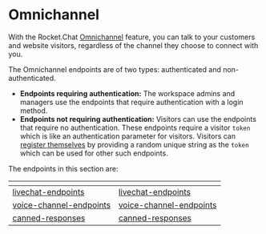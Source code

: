 # Omnichannel

With the Rocket.Chat [Omnichannel](https://docs.rocket.chat/use-rocket.chat/omnichannel) feature, you can talk to your customers and website visitors, regardless of the channel they choose to connect with you.

The Omnichannel endpoints are of two types: authenticated and non-authenticated.&#x20;

* **Endpoints requiring authentication:** The workspace admins and managers use the endpoints that require authentication with a login method.&#x20;
* **Endpoints not requiring authentication:** Visitors can use the endpoints that require no authentication. These endpoints require a visitor `token` which is like an authentication parameter for visitors. Visitors can [register themselves](livechat-endpoints/visitor/register-a-new-livechat-visitor.md) by providing a random unique string as the `token` which can be used for other such endpoints.&#x20;

The endpoints in this section are:

<table data-card-size="large" data-view="cards"><thead><tr><th data-type="content-ref"></th><th data-hidden data-card-target data-type="content-ref"></th></tr></thead><tbody><tr><td><a href="livechat-endpoints/">livechat-endpoints</a></td><td><a href="livechat-endpoints/">livechat-endpoints</a></td></tr><tr><td><a href="voice-channel-endpoints/">voice-channel-endpoints</a></td><td><a href="voice-channel-endpoints/">voice-channel-endpoints</a></td></tr><tr><td><a href="canned-responses/">canned-responses</a></td><td><a href="canned-responses/">canned-responses</a></td></tr></tbody></table>

